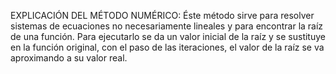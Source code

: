 EXPLICACIÓN DEL MÉTODO NUMÉRICO:
Éste método sirve para resolver sistemas de ecuaciones no necesariamente lineales y para encontrar la raíz de una función.
Para ejecutarlo se da un valor inicial de la raíz y se sustituye en la función original, con el paso de las iteraciones, el valor
de la raíz se va aproximando a su valor real.
